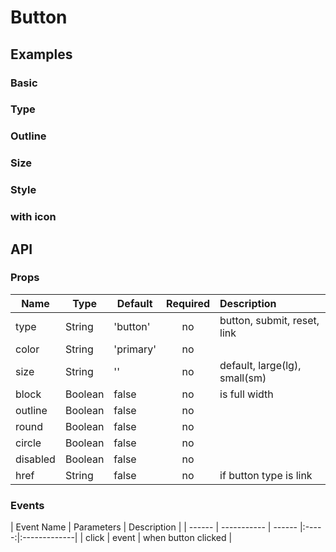 # Button

## Examples
### Basic
<code-pen hash='wEBBzQ' :height="350"></code-pen>

### Type
<code-pen hash='mGyyRx' :height="150"></code-pen>

### Outline
<code-pen hash='jvEPVM' :height="350"></code-pen>

### Size
<code-pen hash='NLPPpJ'></code-pen>

### Style
<code-pen hash='VGYvMa' :height="350"></code-pen>

### with icon
<code-pen hash='mGjBPK' :height="150"></code-pen>

## API
### Props
| Name | Type | Default | Required | Description |
| ------ | ----------- | ------ |:-----:|:-------------|
| type   | String | 'button' | no | button, submit, reset, link |
| color   | String | 'primary' | no |  |
| size   | String | '' | no | default, large(lg), small(sm) |
| block   | Boolean | false | no | is full width |
| outline   | Boolean | false | no | |
| round   | Boolean | false | no | |
| circle   | Boolean | false | no | |
| disabled   | Boolean | false | no | |
| href   | String | false | no | if button type is link |

### Events
| Event Name | Parameters | Description |
| ------ | ----------- | ------ |:-----:|:-------------|
| click   | event | when button clicked |

